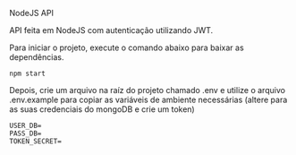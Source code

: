 NodeJS API

API feita em NodeJS com autenticação utilizando JWT.

Para iniciar o projeto, execute o comando abaixo para baixar as dependências.

```
npm start
```

Depois, crie um arquivo na raíz do projeto chamado .env e utilize o arquivo .env.example para copiar as variáveis de ambiente necessárias (altere para as suas credenciais do mongoDB e crie um token)

```
USER_DB=
PASS_DB=
TOKEN_SECRET=
```


